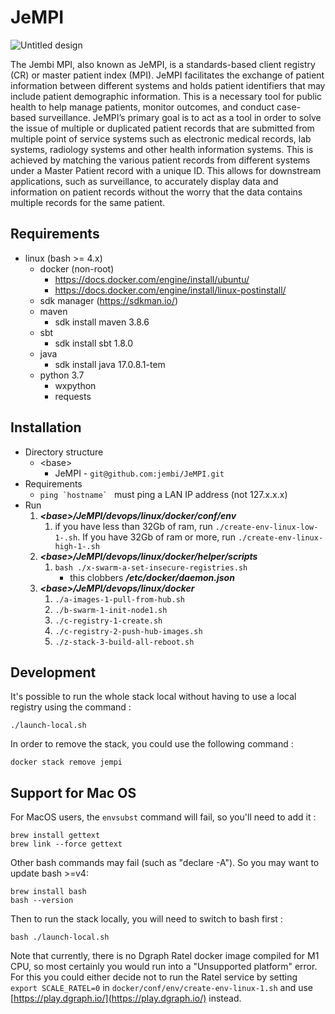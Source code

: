 # JeMPI

![Untitled design](https://user-images.githubusercontent.com/41700488/158391814-b78219dc-0359-4024-b7bd-2dec792b5b15.png)

The Jembi MPI, also known as JeMPI, is a standards-based client registry (CR) or master patient index (MPI). JeMPI facilitates the exchange of patient information between different systems and holds patient identifiers that may include patient demographic information. This is a necessary tool for public health to help manage patients, monitor outcomes, and conduct case-based surveillance. JeMPI’s primary goal is to act as a tool in order to solve the issue of multiple or duplicated patient records that are submitted from multiple point of service systems such as electronic medical records, lab systems, radiology systems and other health information systems. This is achieved by matching the various patient records from different systems under a Master Patient record with a unique ID. This allows for downstream applications, such as surveillance, to accurately display data and information on patient records without the worry that the data contains multiple records for the same patient.

## Requirements
- linux (bash >= 4.x)
  - docker (non-root)
    - https://docs.docker.com/engine/install/ubuntu/
    - https://docs.docker.com/engine/install/linux-postinstall/
  - sdk manager (https://sdkman.io/)
  - maven
    - sdk install maven 3.8.6
  - sbt
    - sdk install sbt 1.8.0
  - java
    - sdk install java 17.0.8.1-tem
  - python 3.7
    - wxpython
    - requests

## Installation

- Directory structure
  - \<base>
    - JeMPI           - ```git@github.com:jembi/JeMPI.git```
- Requirements
  - ```ping `hostname` ``` must ping a LAN IP address (not 127.x.x.x)
- Run
  1. **_\<base>/JeMPI/devops/linux/docker/conf/env_**
     1. if you have less than 32Gb of ram, run ```./create-env-linux-low-1-.sh```. If you have 32Gb of ram or more, run ```./create-env-linux-high-1-.sh``` 
  2. **_\<base>/JeMPI/devops/linux/docker/helper/scripts_**
     1. ```bash ./x-swarm-a-set-insecure-registries.sh```
        - this clobbers **_/etc/docker/daemon.json_**   
  3. **_\<base>/JeMPI/devops/linux/docker_**
     1. ```./a-images-1-pull-from-hub.sh```
     2. ```./b-swarm-1-init-node1.sh```
     3. ```./c-registry-1-create.sh```
     4. ```./c-registry-2-push-hub-images.sh```
     5. ```./z-stack-3-build-all-reboot.sh```

## Development
It's possible to run the whole stack local without having to use a local registry using the command : 
```
./launch-local.sh
```
In order to remove the stack, you could use the following command :
```
docker stack remove jempi
```

## Support for Mac OS

For MacOS users, the `envsubst` command will fail, so you'll need to add it  :
```
brew install gettext
brew link --force gettext 
```

Other bash commands may fail (such as "declare -A"). So you may want to update bash >=v4:
```
brew install bash
bash --version
``` 

Then to run the stack locally, you will need to switch to bash first :
```
bash ./launch-local.sh
```

Note that currently, there is no Dgraph Ratel docker image compiled for M1 CPU, so most certainly you would run into a "Unsupported platform" error. For this you could either decide not to run the Ratel service by setting `export SCALE_RATEL=0` in `docker/conf/env/create-env-linux-1.sh` and use [https://play.dgraph.io/](https://play.dgraph.io/) instead.

